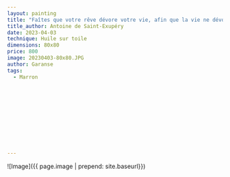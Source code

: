 ```yaml
---
layout: painting
title: "Faîtes que votre rêve dévore votre vie, afin que la vie ne dévore pas votre rêve."                        
title_author: Antoine de Saint-Exupéry                                  
date: 2023-04-03
technique: Huile sur toile 
dimensions: 80x80
price: 800
image: 20230403-80x80.JPG
author: Garanse
tags:
  - Marron
  
  
  
  
  
  
  
  
  
  
  
---
```

![Image]({{ page.image | prepend: site.baseurl}})

